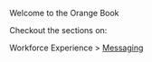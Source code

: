 Welcome to the Orange Book

Checkout the sections on:

Workforce Experience > [Messaging](we/Messaging.html)

